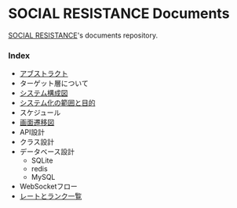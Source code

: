 # SOCIAL RESISTANCE Documents

[SOCIAL RESISTANCE](https://github.com/uyupun/social-resistance)'s documents repository.

### Index

- [アブストラクト](abstract.md)
- ターゲット層について
- [システム構成図](system_architecture.md)
- [システム化の範囲と目的](project_scope.md)
- スケジュール
- [画面遷移図](screen_transition.md)
- API設計
- クラス設計
- データベース設計
  - SQLite
  - redis
  - MySQL
- WebSocketフロー
- [レートとランク一覧](rate_and_rank.md)
